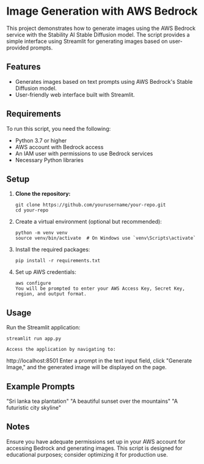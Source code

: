 # Image Generation with AWS Bedrock

This project demonstrates how to generate images using the AWS Bedrock service with the Stability AI Stable Diffusion model. The script provides a simple interface using Streamlit for generating images based on user-provided prompts.

## Features
- Generates images based on text prompts using AWS Bedrock's Stable Diffusion model.
- User-friendly web interface built with Streamlit.

## Requirements

To run this script, you need the following:

- Python 3.7 or higher
- AWS account with Bedrock access
- An IAM user with permissions to use Bedrock services
- Necessary Python libraries

## Setup

1. **Clone the repository:**
   ```
   git clone https://github.com/yourusername/your-repo.git
   cd your-repo

2. Create a virtual environment (optional but recommended):
   ```
   python -m venv venv
   source venv/bin/activate  # On Windows use `venv\Scripts\activate`
   
3. Install the required packages:
   ```
   pip install -r requirements.txt

4. Set up AWS credentials:
   ```
   aws configure
   You will be prompted to enter your AWS Access Key, Secret Key, region, and output format.

## Usage

Run the Streamlit application:
```
streamlit run app.py

Access the application by navigating to:
```
http://localhost:8501
Enter a prompt in the text input field, click "Generate Image," and the generated image will be displayed on the page.

## Example Prompts
"Sri lanka tea plantation"
"A beautiful sunset over the mountains"
"A futuristic city skyline"

## Notes
Ensure you have adequate permissions set up in your AWS account for accessing Bedrock and generating images.
This script is designed for educational purposes; consider optimizing it for production use.
